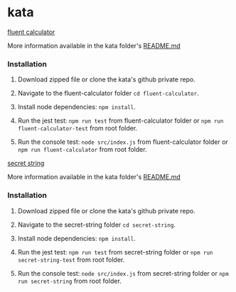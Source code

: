# kata
[fluent calculator](/fluent-calculator/)

More information available in the kata folder's [README.md](/fluent-calculator/README.md)
### Installation

1. Download zipped file or clone the kata's github private repo.

2. Navigate to the fluent-calculator folder `cd fluent-calculator`.

3. Install node dependencies: `npm install`.

4. Run the jest test: `npm run test` from fluent-calculator folder or `npm run fluent-calculator-test` from root folder.

5. Run the console test: `node src/index.js` from fluent-calculator folder or `npm run fluent-calculator` from root folder.

[secret string](/secret-string/)

More information available in the kata folder's [README.md](/secret-string/README.md)
### Installation

1. Download zipped file or clone the kata's github private repo.

2. Navigate to the secret-string folder `cd secret-string`.

3. Install node dependencies: `npm install`.

4. Run the jest test: `npm run test` from secret-string folder or `npm run secret-string-test` from root folder.

5. Run the console test: `node src/index.js` from secret-string folder or `npm run secret-string` from root folder.